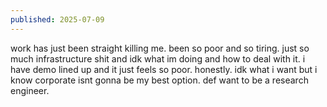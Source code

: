 ```yaml
---
published: 2025-07-09
---
```


work has just been straight killing me. been so poor and so tiring. just so much infrastructure shit and idk what im doing and how to deal with it. i have demo lined up and it just feels so poor. honestly. idk what i want but i know corporate isnt gonna be my best option. def want to be a research engineer.